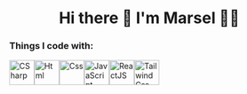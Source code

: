 <h1 align='center'>
  Hi there 👋 I'm Marsel 👨‍💻
</h1>
<h3>Things I code with:</h3>
<div style="display: flex;">
  <a href="https://ru.wikipedia.org/wiki/C_Sharp" target="_blank" rel="noopener noreferrer nofollow"><img alt="CSharp" src="https://raw.githubusercontent.com/marwin1991/profile-technology-icons/refs/heads/main/icons/c%23.png" style="width: 45px;"></a>
  <a href="https://ru.wikipedia.org/wiki/HTML" target="_blank" rel="noopener noreferrer nofollow"><img alt="Html" src="https://raw.githubusercontent.com/marwin1991/profile-technology-icons/refs/heads/main/icons/html.png" style="width: 45px;"></a>
  <a href="https://en.wikipedia.org/wiki/CSS" target="_blank" rel="noopener noreferrer nofollow"><img alt="Css" src="https://raw.githubusercontent.com/marwin1991/profile-technology-icons/refs/heads/main/icons/css.png" style="width: 45px;"></a>
  <a href="https://simple.wikipedia.org/wiki/JavaScript" target="_blank" rel="noopener noreferrer nofollow"><img alt="JavaScript" src="https://raw.githubusercontent.com/marwin1991/profile-technology-icons/refs/heads/main/icons/javascript.png" style="width: 45px;"></a>
  <a href="https://en.wikipedia.org/wiki/React_(software)" target="_blank" rel="noopener noreferrer nofollow"><img alt="ReactJS" src="https://raw.githubusercontent.com/marwin1991/profile-technology-icons/refs/heads/main/icons/react.png" style="width: 45px;"></a>
  <a href="https://en.wikipedia.org/wiki/Tailwind_CSS" target="_blank" rel="noopener noreferrer nofollow"><img alt="TailwindCss" src="https://raw.githubusercontent.com/marwin1991/profile-technology-icons/refs/heads/main/icons/tailwind_css.png" style="width: 45px;"></a>
</div>

